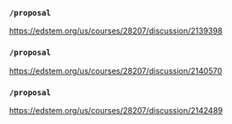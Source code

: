 ### `/proposal`
https://edstem.org/us/courses/28207/discussion/2139398
### `/proposal`
https://edstem.org/us/courses/28207/discussion/2140570
### `/proposal`
https://edstem.org/us/courses/28207/discussion/2142489

